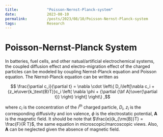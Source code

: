 ```yaml
---
title:             "Poisson-Nernst-Planck-system"
date:              2023-08-10
permalink:         /posts/2023/08/10/Poisson-Nernst-Planck-system
tags:              Research
---
```


# Poisson-Nernst-Planck System

In batteries, fuel cells, and other natual/artificial electrochemical systems, the coupled diffusion effect and electro-migration effect of the charged particles can be modeled by coupling Nernst-Planck equation and Poisson equation. The Nernst-Planck equation can be written as

$$ \frac{\partial c_i}{\partial t} = \nabla \cdot \left\{ D_i\left[\nabla c_i + {z_ie\over{k_\text{B}T}}c_i \left( \nabla \phi + {\partial {\bf A}\over{\partial t}} \right) \right] \right\} ,$$

where $c_i$ is the concentration of the $i^{th}$ charged particle, $D_i$, $z_i$ is the corresponding diffusivity and ion valence, $\phi$ is the electrostatic potential, $\mathbf{A}$ is the magnetic field. It should be note that $\frac{e}{k_{\rm{B}}T} = \frac{F}{R T}$, the same equation in microscopic/marcoscopic views. Also, $\mathbf{A}$ can be neglected given the absence of magnetic field.



